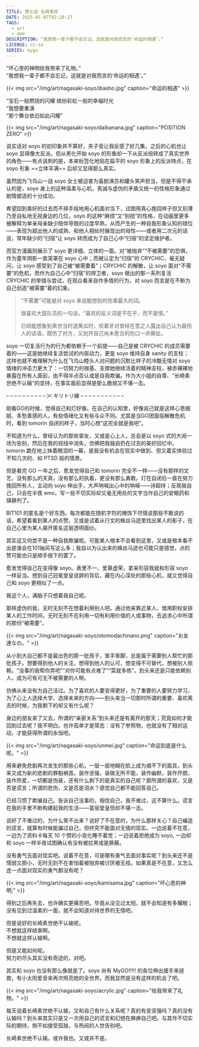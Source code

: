 ```yaml
---
TITLE: 第七话 长崎素世
DATE: 2025-01-07T02:26:27
TAGS:
  - art
  - emo
DESCRIPTION: “我想我一辈子都不会忘记，这就是对我而言的‘命运的相遇’。”
LICENSE: cc-sa
SERIES: mygo
---
```


“坏心思的神明给我带来了礼物。”\
“我想我一辈子都不会忘记，这就是对我而言的‘命运的相遇’。”

{{< img src="/img/art/nagasaki-soyo/ibasho.jpg" caption="命运的相遇" >}}

“宝石一般燃烧的闪耀 缤纷彩虹一般的幸福时光\
“我想要重演\
“那个舞台依旧如此闪耀”

{{< img src="/img/art/nagasaki-soyo/daibanana.jpg" caption="POSITION ZERO" >}}

说实话对 soyo 的初印象并不算好，夹子音让我反感了好几集，之后的心机也让 soyo 显得像大反派。但从黑化开始 soyo 的形象却一下从反派扭转成了真实世界的角色――有点讽刺的是，本来标签化地贴在扁平的 soyo 形象上的反派特点，在 soyo 形象 ==立体丰满== 后却又显得那么真实。

虽然因为飞鸟山一战 soyo 女士被迫害为喜剧演员和罐头笑声担当，但是不得不承认的是，soyo 身上的这种温柔与心机，真诚与虚伪的矛盾又统一的性格形象通过剧情塑造的十分成功。

希望回到美好的过去而不择手段地用心机面对当下，试图用真心挽回祥子但又刻薄乃至自私地无视身边的几位，soyo 的这种“麻烦”又“别扭”的性格，在动画里更多被解释为单亲母亲缺少陪伴导致的过度早熟，从而产生的一种自我形象认知的错位——表现为超出他人的成熟、和他人相处时展现出的母性——或者用二次元的话说，常年缺少的“归宿”让 soyo 转而成为了自己心中“归宿”的坚定维护者。

而官方漫画则展示了 soyo 更详细、立体的一面。对“被抛弃”“不被需要”的恐惧，作为童年阴影一直笼罩在 soyo 心中；而被认定为“归宿”的 CRYCHIC，毫无疑问，让 soyo 感受到了自己被“被需要着”；CRYCHIC 的解散，让 soyo 面对“不需要”的危机，而作为自己心中“归宿”的捍卫者，soyo 做出的那一系列复活 CRYCHIC 的举措与尝试，在观众看来自作多情的行为，对 soyo 而言是在不断为自己创造“被需要”着的幻象。

> “不需要”可能是对 soyo 来说能想到的伤害最大的词。
> 
> 很喜欢大鼓队员的一句话，“喜欢的反义词是不在乎，而不是恨。”
>
> 已经能想象到素世当时退黄瓜时，咬着牙对曾经在意之人露出自己认为最伤人的话语，既伤了对方，又剖开自己尚未愈合的伤口一并撕扯。

soyo 一切复活行为的行为都依赖于一个前提——自己是被 CRYCHIC 的成员需要着的——这是她继续复活尝试的内驱动力，更是 soyo 维持自身 sanity 的支柱；这样也就不难理解为什么在飞鸟山睦头人对问题的沉默比祥子的冷酷无情对 soyo 情绪的冲击力更大了：一切努力的根基、支撑她继续活着的精神支柱，被赤裸裸地暴露在所有人面前，由不得半点否认或是自我欺骗。作为大小姐的自尊、“长崎素世绝不认输”的坚持，在事实面前显得是那么脆弱又不堪一击。

– – – – – – – – – – ✂ キリトリ線 – – – – – – – – – – – 

刚看GO的时候，觉得自己和灯好像。在自己的认知里，好像自己就是这样心思细腻、多愁善感的人，有些情绪化又有些与众不同。尤其是当GO团面临解散危机时，看到 tomorin 自闭的样子，当时心想”这完全就是我吧”。

不知道为什么，曾经认为的那些挚友、又或是心上人，总会是以 soyo 式的大闹一场为告别，然后在我的视线中消失，仿佛把我独自扔在过去的美好回忆中。tomorin 跪在地上抹着眼泪的一幕，是我没有机会在现实中做到、但又着实体验过不知几次的、如 PTSD 般的情景。

但是看完 GO 一年之后，愈发觉得自己和 tomorin 完全不一样——没有那样的文艺，没有那么的天真，没有那么的执着，更没有那么勇敢。灯在自闭后一直在努力挽回所有人，主动向 soyo 伸出手，大声呐喊出心中的呐喊——诗超绊；反观我自己，只会在半夜 emo，写一些不切实际却又毫无用处的文字当作自己的安眠药和镇静剂了。

BIT101 的匿名是个好东西。每次都能在随机字符的掩饰下尽情说那些不敢说的话，希望着看到某人的点赞，又或是试着从行文的蛛丝马迹里找出某人的影子，在自己心里为某人揭开匿名这层透明面纱。

其实这又何尝不是一种自我欺骗呢。可能某人根本不会看到这里，又或是根本看不出是谁会在101抽风写这么多；我自以为认出来的蛛丝马迹也可能只是错觉，点的赞可能也只是顺手按下的罢了。

愈发觉得自己在变得像 soyo。表里不一、爱慕虚荣，拿来形容我就和形容 soyo 一样妥当。想到自己冠冕堂皇说辞的背后，藏在内心深处的那些心机，就又觉得自己和 soyo 更相似了一点。

我这个人，满脑子只想着我自己呢。

那样虚伪的我，无时无刻不在想着利用别人吧。通过他来靠近某人、借用职权安排某人的工作时间，无时无刻不在利用一切有利用价值的人或事物，去追求心中所谓的那份“被需要”。

{{< img src="/img/art/nagasaki-soyo/otomodachinano.png" caption="お友達なの。" >}}

从小到大自己都不是最出色的那一批孩子，笨手笨脚，总是属于需要别人帮忙的那批孩子。想要得到他人的关注，想得到他人的认可，想变得不可替代，想被别人依赖。“没事的我帮你弄吧”“对你可能有点难了”“菜就多练”。到头来还是只能依赖别人、成为可有可无不被需要的人啊。

仿佛从来没有为自己活过。为了喜欢的人要变得更好，为了重要的人要努力学习，为了心上人选择大学、选择未来的方向——到头来当一切那时所谓的重要、喜欢离去的时候，为我剩下的却又有什么呢？

身边的朋友来了又去，所谓的“亲密关系”到头来还是有离开的那天；究竟如何才能回到过去呢？我不明白。也许孤单才是常态：没有了参照物，也就没有了相对运动，才能获得所谓的永恒吧。

{{< img src="/img/art/nagasaki-soyo/unmei.jpg" caption="命运到底是什么呢。" >}}

用来避免悲剧再次发生的那些心机，一层一层地糊在脸上成为摘不下的面具，到头来又成为新的悲剧的罪魁祸首。装作坚强，装做无所不能，装作幽默，装作开朗，装作热爱，一切都是伪装，还有什么剩下的是真实的自己呢？那所谓的喜欢，又是否是谎言；所谓的悲伤，又是否是泪水？感觉自己都不能回答自己。

已经习惯了欺骗自己。告诉自己没事的，相信自己，我不难过，这不算什么。谎言在我的手里不断构建起我的生活——富丽堂皇但却不堪一击。

说好了不难过的，为什么笑不出来？说好了不在意的，为什么那样关心？自己编造的谎言，就算有时候能骗过自己，但终究不能面对无情的现实。一边说着不在意，一边为了资料卡每天 10 个赞的小变化睡不着觉；一边说着拒绝成为 soyo, 一边却和 soyo 一样半夜试图确认有没有被拉黑或是屏蔽。

没有勇气去面对现实吧。说着不在意，可是哪有勇气去面对事实呢？到头来还不是懦弱又胆小，无时无刻不在害怕着被抛弃被讨厌被无视。如果真是不在意，又怎么连一点面对现实的勇气都没有呢？

{{< img src="/img/art/nagasaki-soyo/kamisama.jpg" caption="坏心思的神明;" >}}

得到之后再失去，也许确实更痛苦吧。毕竟从没见过太阳，就不会知道有多耀眼；没有见到过温柔的一面，就不会知道对待世界的无情吧。

但是说好的长崎素世绝不认输呢。\
不想就这样结束啊。\
不想就这样认输啊。

但是又能如何呢。\
努力的尽头其实没有奇迹的，对吧。

其实和 soyo 也没有那么像就是了。soyo 尚有 MyGO!!!!! 的各位伸出援手来拯救，有小太阳爱音来再次照亮她的全世界。而我显然是没有这样的机会了吧。

{{< img src="/img/art/nagasaki-soyo/acrylic.jpg" caption="给我带来了礼物。" >}}

每天说着长崎素世绝不认输，又和自己有什么关系呢？真的有变坚强吗？真的没有认输吗？到头来其实只是又一次用自己的谎言和幻想在麻痹自己吧。与其作不切实际的期待，倒不如接受孤独，与热闹的人世告别吧。

长崎素世绝不认输。或许我也。又或并不是。